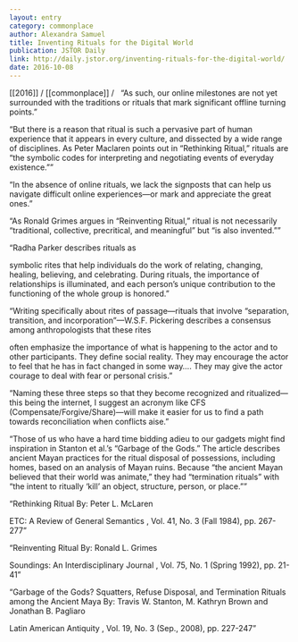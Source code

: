 ```yaml
---
layout: entry
category: commonplace
author: Alexandra Samuel
title: Inventing Rituals for the Digital World
publication: JSTOR Daily
link: http://daily.jstor.org/inventing-rituals-for-the-digital-world/
date: 2016-10-08
---
```


[[2016]] / [[commonplace]] / 
 
“As such, our online milestones are not yet surrounded with the traditions or rituals that mark significant offline turning points.”

“But there is a reason that ritual is such a pervasive part of human experience that it appears in every culture, and dissected by a wide range of disciplines. As Peter Maclaren points out in “Rethinking Ritual,” rituals are “the symbolic codes for interpreting and negotiating events of everyday existence.””

“In the absence of online rituals, we lack the signposts that can help us navigate difficult online experiences—or mark and appreciate the great ones.”

“As Ronald Grimes argues in “Reinventing Ritual,” ritual is not necessarily “traditional, collective, precritical, and meaningful” but “is also invented.””

“Radha Parker describes rituals as

symbolic rites that help individuals do the work of relating, changing, healing, believing, and celebrating. During rituals, the importance of relationships is illuminated, and each person’s unique contribution to the functioning of the whole group is honored.”

“Writing specifically about rites of passage—rituals that involve “separation, transition, and incorporation”—W.S.F. Pickering describes a consensus among anthropologists that these rites

often emphasize the importance of what is happening to the actor and to other participants. They define social reality. They may encourage the actor to feel that he has in fact changed in some way…. They may give the actor courage to deal with fear or personal crisis.”

“Naming these three steps so that they become recognized and ritualized—this being the internet, I suggest an acronym like CFS (Compensate/Forgive/Share)—will make it easier for us to find a path towards reconciliation when conflicts aise.”

“Those of us who have a hard time bidding adieu to our gadgets might find inspiration in Stanton et al.’s “Garbage of the Gods.” The article describes ancient Mayan practices for the ritual disposal of possessions, including homes, based on an analysis of Mayan ruins. Because “the ancient Mayan believed that their world was animate,” they had “termination rituals” with “the intent to ritually ‘kill’ an object, structure, person, or place.””

“Rethinking Ritual
By: Peter L. McLaren

ETC: A Review of General Semantics , Vol. 41, No. 3 (Fall 1984), pp. 267-277”

“Reinventing Ritual
By: Ronald L. Grimes

Soundings: An Interdisciplinary Journal , Vol. 75, No. 1 (Spring 1992), pp. 21-41”

“Garbage of the Gods? Squatters, Refuse Disposal, and Termination Rituals among the Ancient Maya
By: Travis W. Stanton, M. Kathryn Brown and Jonathan B. Pagliaro

Latin American Antiquity , Vol. 19, No. 3 (Sep., 2008), pp. 227-247”
